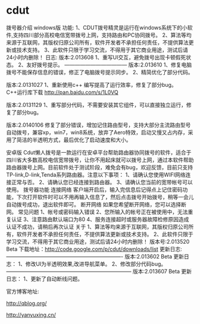 cdut
====

拨号器介绍 
windows版
功能:
1、CDUT拨号精灵是运行在windows系统下的小软件,支持四川部分高校电信宽带拨号上网，支持路由和PC协同拨号。
2、算法等均来源于互联网，其版权归原公司所有，软件开发者不承担任何责任，不提供算法更新或技术支持。
3、此软件只限于学习交流，不得用于其它商业用途，测试后请24小时内删除！
日志:
版本:2.013608
1、重写UI交互，避免拨号出现卡顿假死状态。
2、友好拨号提示。
————————————
版本:2.013610
1、修复电脑拨号不能保存信息的错误，修正了电脑拨号提示同步。
2、精简优化了部分代码。
 
版本:2.0131027
1、重新使用c++ 编写提高了运行效率，修复了部分bug。
C++运行库下载
http://pan.baidu.com/s/1L0VQ
 
版本:2.0131129
1、重写部分代码，不需要安装其它组件，可以直接独立运行，修复了部分bug。
 
版本:2.0140106
修复了部分错误，增加记住路由型号，支持大部分主流路由型号自动拨号，兼容xp，win7，win8系统，放弃了Aero特效，启动又慢又占内存，采用了简洁的半透明方式，最后优化了启动速度和大小。


安卓版
Cdut懒人拨号是一款运行在安卓平台帮助路由器协同拨号的软件，适合于四川省大多数高校电信宽带拨号，让你不用起床就可以拨号上网，通过本软件帮助路由器拨号上网。目前软件处于测试阶段，难免会有bug，欢迎反馈，目前只支持TP-link,D-link,Tenda系列路由器。注意以下事项：
1、请确认您使用WIFI网络连接正常与否。
2、请确认您已经连接到路由器。
3、请确认您当前的宽带帐号可以使用。
拨号器功能
连接网络
客户端开启后，输入完信息后记得点上记住密码功能，下次打开软件时可以不用再输入信息了，然后点击拨号开始拨号，稍等一会儿自动拨号成功，退出软件即可。
断开网络
如果您希望断开网络，您可以选择断网。
常见问题
1、帐号或密码输入错误
2、您所输入的帐号正在被使用中，无法重复认证
3、注意路由默认端口为80
4、服务连接超时或服务器故障检修原因造成认证不成功，请稍后再次认证
关于
1、算法等均来源于互联网，其版权归原公司所有，软件开发者不承担任何责任，不提供算法更新或技术支持。
2、此软件只限于学习交流，不得用于其它商业用途，测试后请24小时内删除！
版本号:2.013520 Beta
下载地址：http://code.google.com/p/cdut/downloads/list
更新日志:
——————————————————————-
版本:2.013602 Beta
更新日志： 
1、修改UI为半透明效果,改进导航菜单。 
2、修改部分代码bug。
————————————————————————
版本:2.013607 Beta
更新日志： 
1、更新了自动断线问题。

官方博客地址:

http://qblog.org/ 

http://yanyuxing.cn/

